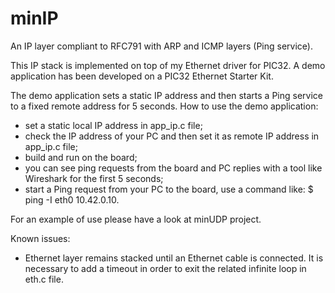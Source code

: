 # minIP
An IP layer compliant to RFC791 with ARP and ICMP layers (Ping service).

This IP stack is implemented on top of my Ethernet driver for PIC32. A demo application has been developed on a PIC32 Ethernet Starter Kit. 

The demo application sets a static IP address and then starts a Ping service to a fixed remote address for 5 seconds. 
How to use the demo application:
 - set a static local IP address in app_ip.c file;
 - check the IP address of your PC and then set it as remote IP address in app_ip.c file;
 - build and run on the board;
 - you can see ping requests from the board and PC replies with a tool like Wireshark for the first 5 seconds;
 - start a Ping request from your PC to the board, use a command like: $ ping -I eth0 10.42.0.10.

For an example of use please have a look at minUDP project.

Known issues:
 - Ethernet layer remains stacked until an Ethernet cable is connected. It is necessary to add a timeout in order to exit the related infinite loop in eth.c file.

